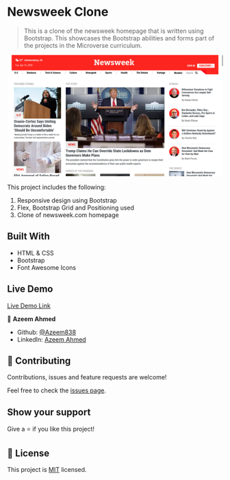 # Newsweek Clone

> This is a clone of the newsweek homepage that is written using Bootstrap. This showcases the Bootstrap abilities and forms part of the projects in the Microverse curriculum.

![screenshot](./images/newsweek-clone-screenshot-new.png)

This project includes the following:

1. Responsive design using Bootstrap
2. Flex, Bootstrap Grid and Positioning used
3. Clone of newsweek.com homepage

## Built With

- HTML & CSS
- Bootstrap
- Font Awesome Icons

## Live Demo

[Live Demo Link](https://azeem838.github.io/newsweek-clone/)

👤 **Azeem Ahmed**

- Github: [@Azeem838](https://github.com/Azeem838)
- LinkedIn: [Azeem Ahmed](https://www.linkedin.com/in/azeem-ahmed-a56a25101/)

## 🤝 Contributing

Contributions, issues and feature requests are welcome!

Feel free to check the [issues page](https://github.com/Azeem838/newsweek-clone/issues).

## Show your support

Give a ⭐️ if you like this project!

## 📝 License

This project is [MIT](lic.url) licensed.
